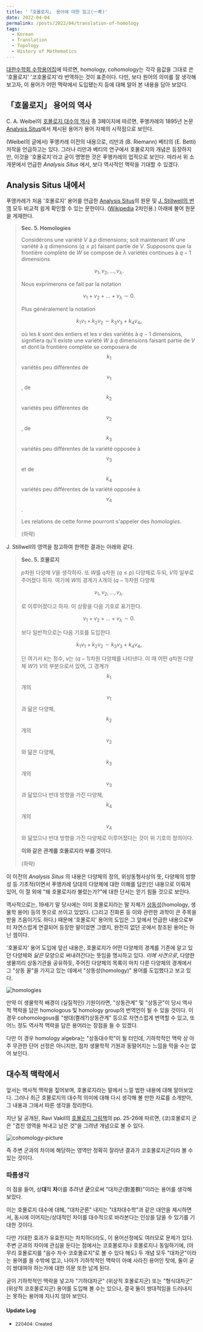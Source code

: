 ```yaml
---
title: '「호몰로지」 용어에 대한 일고(一考)'
date: 2022-04-04
permalink: /posts/2022/04/translation-of-homology
tags:
  - Korean
  - Translation
  - Topology
  - History of Mathematics
---
```


[대한수학회 수학용어집](https://www.kms.or.kr/mathdict/list.html)에 따르면, homology, cohomology는 각각 음값을 그대로 쓴 '호몰로지' '코호몰로지'라 번역하는 것이 표준이다. 다만, 보다 원어의 의미를 잘 생각해 보고자, 이 용어가 어떤 맥락에서 도입됐는지 등에 대해 알아 본 내용을 담아 보았다.

## 「호몰로지」 용어의 역사

C. A. Weibel의 [호몰로지 대수의 역사](https://faculty.math.illinois.edu/K-theory/0245/survey.pdf) 중 3페이지에 따르면, 푸앵카레의 1895년 논문 [Analysis Situs](http://gallica.bnf.fr/ark:/12148/bpt6k4337198/f7.image)에서 제시된 용어가 용어 자체의 시작점으로 보인다. 

(Weibel의 글에서) 푸앵카레 이전의 내용으로, 리만과 (B. Riemann) 베티의 (E. Betti) 저작을 언급하고는 있다. 그러나 리만과 베티의 연구에서 호몰로지의 개념은 등장하지만, 이것을 '호몰로지'라고 굳이 명명한 것은 푸앵카레의 업적으로 보인다. 따라서 위 소개문에서 언급한 _Analysis Situs_ 에서, 보다 역사적인 맥락을 기대할 수 있겠다.

## Analysis Situs 내에서

푸앵카레가 처음 '호몰로지' 용어를 언급한 [Analysis Situs](https://gallica.bnf.fr/ark:/12148/bpt6k4337198/f24.item)의 원문 및 [J. Stillwell의 번역](https://www.maths.ed.ac.uk/~v1ranick/papers/poincare2009.pdf) 모두 비교적 쉽게 확인할 수 있는 문헌이다. ([Wikipedia](https://en.wikipedia.org/wiki/Analysis_Situs_(paper)) 2차인용.) 아래에 불어 원문을 게재한다.

 > **Sec. 5. Homologies**
 >
 > Considérons une variété $V$ à $p$ dimensions; soit maintenant $W$ une variété à $q$ dimensions ($q\leq p$) faisant partie de $V$. Supposons que la frontière complète de $W$ se compose de $\lambda$ variétés continues à $q-1$ dimensions
 > 
 > $$ v_1, v_2, \ldots, v_\lambda.$$
 > 
 > Nous exprimerons ce fait par la notation
 > 
 > $$ v_1+v_2+\ldots+v_\lambda\sim 0.$$
 > 
 > Plus généralement la notation
 > 
 > $$k_1v_1 + k_2v_2 \sim k_3v_3 + k_4v_4,$$
 > 
 > où les $k$ sont des entiers et les $v$ des variétés à $q-1$ dimensions, signifiera qu'il existe une variété $W$ à $q$ dimensions faisant partie de $V$ et dont la frontière complète se composera de $$k_1$$ variétés peu différentes de $$v_1$$, de $$k_2$$ variétés peu différentes de $$v_2$$, de $$k_3$$ variétés peu différentes de la variété opposée à $$v_3$$ et de $$k_4$$ variétés peu différentes de la variété opposée à $$v_4$$.
 > 
 > Les relations de cette forme pourront s'appeler des _homologies_.
 > 
 > (하략)

J. Stillwell의 영역을 참고하여 한역한 결과는 아래와 같다.

 > **Sec. 5. 호몰로지**
 > 
 > $p$차원 다양체 $V$을 생각하자. 또 $W$를 $q$차원 ($q\leq p$) 다양체로 두되, $V$의 일부로 주어졌다 하자. 여기에 $W$의 경계가 $\lambda$개의 $(q-1)$차원 다양체
 > 
 > $$ v_1, v_2, \ldots, v_\lambda.$$
 > 
 > 로 이루어졌다고 하자. 이 상황을 다음 기호로 표기한다.
 > 
 > $$ v_1+v_2+\ldots+v_\lambda\sim 0.$$
 > 
 > 보다 일반적으로는 다음 기호를 도입한다.
 > 
 > $$k_1v_1 + k_2v_2 \sim k_3v_3 + k_4v_4,$$
 > 
 > 단 여기서 $k$는 정수, $v$는 $(q-1)$차원 다양체를 나타낸다. 이 때 어떤 $q$차원 다양체 $W$가 $V$의 부분으로서 있어, 그 경계가 $$k_1$$개의 $$v_1$$과 닮은 다양체, $$k_2$$개의 $$v_2$$와 닮은 다양체, $$k_3$$개의 $$v_3$$과 닮았으나 반대 방향을 가진 다양체, $$k_4$$개의 $$v_4$$와 닮았으나 반대 방향을 가진 다양체로 이루어졌다는 것이 위 기호의 정의이다.
 >
 > **이와 같은 관계를 호몰로지라 부를 것이다.**
 >
 > (하략)

이 이전의 _Analysis Situs_ 의 내용은 다양체의 정의, 위상동형사상의 뜻, 다양체의 방향성 등 기초적(이면서 푸앵카레 당대의 다양체에 대한 이해를 담은)인 내용으로 이뤄져 있어, 이 절 외에 "왜 호몰로지라 불렀는가?"에 대한 단서는 얻기 힘들 것으로 보인다.

역사적으로는, 19세기 말 당시에는 이미 호몰로지라는 말 자체가 [상동성](https://ko.wikipedia.org/wiki/%EC%83%81%EB%8F%99%EC%84%B1)(homology, 생물학 용어) 등의 뜻으로 쓰이고 있었다. (그리고 진화론 등 이와 관련한 과학이 큰 주목을 받을 즈음이기도 하다.) 때문에 '호몰로지' 용어의 도입은 그 앞에서 언급한 내용으로부터 자연스럽게 연결되어 등장한 말이었면 그랬지, 완전히 없던 곳에서 창조된 용어는 아닌 셈이다.

'호몰로지' 용어 도입에 앞선 내용은, 호몰로지가 어떤 다양체의 경계를 기존에 알고 있던 다양체와 _닮은_ 모양으로 써내려간다는 뜻임을 명시하고 있다. _이에 사견으로_, 다양한 생물끼리 상동기관을 공유하듯, 주어진 다양체의 목록이 마치 다른 다양체의 경계에서 그 "상동 꼴"을 가지고 있는 데에서 "상동성(homology)" 용어를 도입했다고 보고 있다.

![homologies](/images/220404-homology.png)

만약 이 생물학적 배경이 (실질적인) 기원이라면, "상동관계" 및 "상동군"이 당시 역사적 맥락을 담은 homologous 및 homology group의 번역언이 될 수 있을 것이다. 이 경우 cohomologous를 "쌍대(켤레?)상동관계" 등으로 자연스럽게 번역할 수 있고, 또 어느 정도 역사적 맥락을 담은 용어라는 장점을 들 수 있겠다.

다만 이 경우 homology algebra는 "상동대수학"이 될 터인데, 기하학적인 맥락 상 아주 무관한 단어 선정은 아니지만, 점차 생물학적 기원과 동떨어지는 느낌을 막을 수는 없어 보인다.

## 대수적 맥락에서

앞서는 역사적 맥락을 짚어보며, 호몰로지라는 말에서 느낄 법한 내용에 대해 알아보았다. 그러나 최근 호몰로지의 대수적 의미에 대해 다시 생각해 볼 만한 자료를 소개받아, 그 내용과 그에서 따른 생각을 정리한다.

지난 달 공개된, Ravi Vakil의 [호몰로지 그림책](https://math216.wordpress.com/2022/03/25/spectral-sequences-are-not-scary/)의 pp. 25-26에 따르면, (코)호몰로지 군은 "겹친 영역을 쳐내고 남은 것"을 그려낸 개념으로 볼 수 있다.

![cohomology-picture](/images/220404-cohomology-picture.png)

즉 주변 군과의 차이에 해당하는 영역만 정확히 잘라낸 결과가 코호몰로지군이라 볼 수 있는 것이다.

### 따름생각

이 점을 들어, 상**대**적 **차**이를 추려낸 **군**으로써 "대차군(對差群)"이라는 용어를 생각해 보았다.

이는 호몰로지 대수에 대해, "대차군론" 내지는 "대차대수학"과 같은 대안을 제시하면서, 동시에 이어지는/상대적인 차이를 대수적으로 바라본다는 인상을 담을 수 있기를 기대한 것이다.

다만 기대한 효과가 유효한지는 차치하더라도, 이 용어선정에도 여러모로 문제가 있다. 주변 군과의 차이에 관심을 둔다는 점에서는 코호몰로지나 호몰로지나 동일하기에, (아무리 호몰로지를 "음수 차수 코호몰로지"로 볼 수 있다 해도) 두 개념 모두 "대차군"이라는 용어를 쓸 수밖에 없고, 나아가 기하학적인 맥락이 아예 사라진 용어인 탓에, 둘이 굳이 쌍대여야 하는가에 대한 의문 또한 남게 된다.

굳이 기하학적인 맥락을 넣고자 "기하대차군" (위상적 호몰로지군) 또는 "형식대차군" (위상적 코호몰로지군) 용어를 도입해 볼 수는 있으나, 결국 둘이 쌍대적임을 드러내지는 못하는 용어에 지나지 않아 보인다.

#### Update Log
 * <span style="font-size:12px">220404: Created</span>
